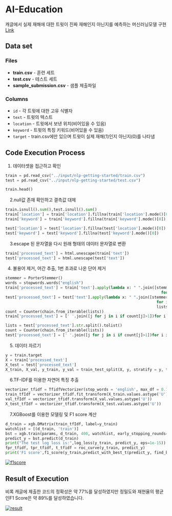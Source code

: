 # AI-Education
캐글에서 실제 재해에 대한 트윗이 진짜 재해인지 아닌지를 예측하는 머신러닝모델 구현
[Link](https://www.kaggle.com/c/nlp-getting-started)
## Data set
### Files
* __train.csv__ - 훈련 세트
* __test.csv__ - 테스트 세트
* __sample_submission.csv__ - 샘플 제출파일

### Columns
* `id` - 각 트윗에 대한 고유 식별자
* `text` - 트윗의 텍스트
* `location` - 트윗에서 보낸 위치(비어있을 수 있음)
* `keyword` - 트윗의 특징 키워드(비어있을 수 있음)
* `target` - train.csv에만 있으며 트윗이 실제 재해(1)인지 아닌지(0)를 나타냄

## Code Execution Process
1. 데이터셋을 접근하고 확인
```python
train = pd.read_csv("../input/nlp-getting-started/train.csv")
test = pd.read_csv("../input/nlp-getting-started/test.csv")

train.head()
```
　2.null값 존재 확인하고 결측값 대체
```python
train.isnull().sum(),test.isnull().sum()
train['location'] = train['location'].fillna(train['location'].mode()[0])
train['keyword'] = train['keyword'].fillna(train['keyword'].mode()[0])

test['location'] = test['location'].fillna(test['location'].mode()[0])
test['keyword'] = test['keyword'].fillna(test['keyword'].mode()[0])
```
　3.escape 된 문자열을 다시 원래 형태의 데이터 문자열로 변환
 ```python
train['processed_text'] = html.unescape(train['text'])
test['processed_text'] = html.unescape(test['text'])
 ```
 4. 불용어 제거, 어간 추출, 1번 초과로 나온 단어 제거
```python
stemmer = PorterStemmer()
words = stopwords.words("english")
train['processed_text'] = train['text'].apply(lambda x: " ".join([stemmer.stem(i)                                                              
                                                                    for i in re.sub("[^a-zA-Z]"," ",x).split() if i not in words]).lower())
test['processed_text'] = test['text'].apply(lambda x: " ".join([stemmer.stem(i)
                                                                  for i in re.sub("[^a-zA-Z]"," ",x).split() if i not in words]).lower())
                                                                  lists = train['processed_text'].str.split().tolist()
count = Counter(chain.from_iterable(lists))
train['processed_text'] = [' '.join([j for j in i if count[j]>1])for i in lists]

lists = test['processed_text'].str.split().tolist()
count = Counter(chain.from_iterable(lists))
test['processed_text'] = [' '.join([j for j in i if count[j]>1])for i in lists]
```
　5. 데이터 자르기
```python
y = train.target
X = train['processed_text']
X_test = test['processed_text']
X_train, X_val, y_train, y_val = train_test_split(X, y, stratify = y, test_size = 0.10, shuffle = True, random_state = 42)
```
　6.TF-IDF를 이용한 자연어 특징 추출
 ```python
vectorizer_tfidf = TfidfVectorizer(stop_words = 'english', max_df = 0.7)
train_tfIdf = vectorizer_tfidf.fit_transform(X_train.values.astype('U'))
val_tfIdf = vectorizer_tfidf.transform(X_val.values.astype('U'))
X_test_tfIdf = vectorizer_tfidf.transform(X_test.values.astype('U'))
```
　7.XGBoost를 이용한 모델링 및 F1 score 계산
 ```python
d_train = xgb.DMatrix(train_tfIdf, label=y_train)
watchlist = [(d_train, 'train')]
bst = xgb.train(params, d_train, 400, watchlist, early_stopping_rounds=20, verbose_eval=10)
predict_y = bst.predict(d_train)
print("The test log loss is:",log_loss(y_train, predict_y, eps=1e-15))
fpr_tfidf, tpr_tfidf, t_tfidf = roc_curve(y_train, predict_y)
print('F1 score',f1_score(y_train,predict_with_best_t(predict_y, find_best_threshold(t_tfidf,fpr_tfidf,tpr_tfidf)))) 
 ```
<a href="https://ibb.co/YPtJ01t"><img src="https://i.ibb.co/pb3NhM3/f1score.png" alt="f1score" border="0"></a>
## Result of Execution
비록 캐글에 제출한 코드의 정확성은 약 77%를 달성하였지만 정밀도와 재현율의 평균인F1 Score은 약 89%를 달성하였습니다.

<a href="https://ibb.co/bz4Ydtx"><img src="https://i.ibb.co/5BQCcZd/result.png" alt="result" border="0"></a>
 

